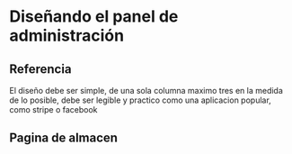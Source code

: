# Diseñando el panel de administración

## Referencia
El diseño debe ser simple, de una sola columna maximo tres en la medida de lo posible, debe ser legible y practico como una aplicacion
popular, como stripe o facebook

## Pagina de almacen
